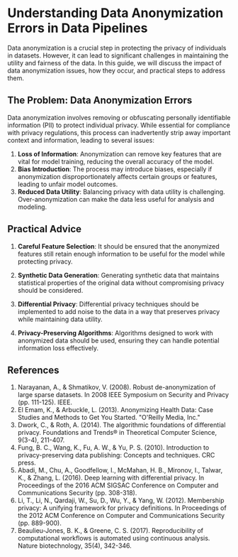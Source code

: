 # Understanding Data Anonymization Errors in Data Pipelines

Data anonymization is a crucial step in protecting the privacy of individuals in datasets. However, it can lead to significant challenges in maintaining the utility and fairness of the data. In this guide, we will discuss the impact of data anonymization issues, how they occur, and practical steps to address them.

## The Problem: Data Anonymization Errors

Data anonymization involves removing or obfuscating personally identifiable information (PII) to protect individual privacy. While essential for compliance with privacy regulations, this process can inadvertently strip away important context and information, leading to several issues:

1. **Loss of Information**: Anonymization can remove key features that are vital for model training, reducing the overall accuracy of the model.
2. **Bias Introduction**: The process may introduce biases, especially if anonymization disproportionately affects certain groups or features, leading to unfair model outcomes.
3. **Reduced Data Utility**: Balancing privacy with data utility is challenging. Over-anonymization can make the data less useful for analysis and modeling.

## Practical Advice

1. **Careful Feature Selection**: It should be ensured that the anonymized features still retain enough information to be useful for the model while protecting privacy.

2. **Synthetic Data Generation**: Generating synthetic data that maintains statistical properties of the original data without compromising privacy should be considered.

3. **Differential Privacy**: Differential privacy techniques should be implemented to add noise to the data in a way that preserves privacy while maintaining data utility.

4. **Privacy-Preserving Algorithms**: Algorithms designed to work with anonymized data should be used, ensuring they can handle potential information loss effectively.

## References
1. Narayanan, A., & Shmatikov, V. (2008). Robust de-anonymization of large sparse datasets. In 2008 IEEE Symposium on Security and Privacy (pp. 111-125). IEEE.
2. El Emam, K., & Arbuckle, L. (2013). Anonymizing Health Data: Case Studies and Methods to Get You Started. "O'Reilly Media, Inc."
3. Dwork, C., & Roth, A. (2014). The algorithmic foundations of differential privacy. Foundations and Trends® in Theoretical Computer Science, 9(3-4), 211-407.
4. Fung, B. C., Wang, K., Fu, A. W., & Yu, P. S. (2010). Introduction to privacy-preserving data publishing: Concepts and techniques. CRC press.
5. Abadi, M., Chu, A., Goodfellow, I., McMahan, H. B., Mironov, I., Talwar, K., & Zhang, L. (2016). Deep learning with differential privacy. In Proceedings of the 2016 ACM SIGSAC Conference on Computer and Communications Security (pp. 308-318).
6. Li, T., Li, N., Qardaji, W., Su, D., Wu, Y., & Yang, W. (2012). Membership privacy: A unifying framework for privacy definitions. In Proceedings of the 2012 ACM Conference on Computer and Communications Security (pp. 889-900).
7. Beaulieu-Jones, B. K., & Greene, C. S. (2017). Reproducibility of computational workflows is automated using continuous analysis. Nature biotechnology, 35(4), 342-346.
